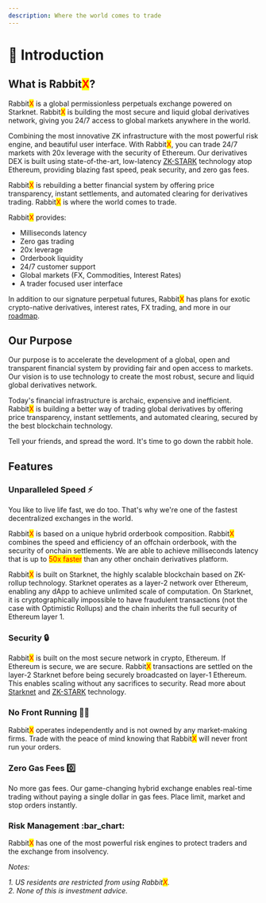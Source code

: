 ```yaml
---
description: Where the world comes to trade
---
```


# 👋 Introduction

## What is Rabbit<mark style="color:red;">X</mark>?

Rabbit<mark style="color:red;">X</mark> is a global permissionless perpetuals exchange powered on Starknet. Rabbit<mark style="color:red;">X</mark> is building the most secure and liquid global derivatives network, giving you 24/7 access to global markets anywhere in the world.

Combining the most innovative ZK infrastructure with the most powerful risk engine, and beautiful user interface. With Rabbit<mark style="color:red;">X</mark>, you can trade 24/7 markets with 20x leverage with the security of Ethereum. Our derivatives DEX is built using state-of-the-art, low-latency [ZK-STARK](https://starkware.co/stark/) technology atop Ethereum, providing blazing fast speed, peak security, and zero gas fees.&#x20;

Rabbit<mark style="color:red;">X</mark> is rebuilding a better financial system by offering price transparency, instant settlements, and automated clearing for derivatives trading. Rabbit<mark style="color:red;">X</mark> is where the world comes to trade.

Rabbit<mark style="color:red;">X</mark> provides:

* Milliseconds latency
* Zero gas trading
* 20x leverage
* Orderbook liquidity
* 24/7 customer support
* Global markets (FX, Commodities, Interest Rates)
* A trader focused user interface

In addition to our signature perpetual futures, Rabbit<mark style="color:red;">X</mark> has plans for exotic crypto-native derivatives, interest rates, FX trading, and more in our [roadmap](roadmap.md).

## Our Purpose

Our purpose is to accelerate the development of a global, open and transparent financial system by providing fair and open access to markets. Our vision is to use technology to create the most robust, secure and liquid global derivatives network.

Today's financial infrastructure is archaic, expensive and inefficient. Rabbit<mark style="color:red;">X</mark> is building a better way of trading global derivatives by offering price transparency, instant settlements, and automated clearing, secured by the best blockchain technology.&#x20;

Tell your friends, and spread the word. It's time to go down the rabbit hole.

## Features

### Unparalleled Speed ⚡

You like to live life fast, we do too. That's why we're one of the fastest decentralized exchanges in the world.

Rabbit<mark style="color:red;">X</mark> is based on a unique hybrid orderbook composition. Rabbit<mark style="color:red;">X</mark> combines the speed and efficiency of an offchain orderbook, with the security of onchain settlements. We are able to achieve milliseconds latency that is up to <mark style="color:red;">50x faster</mark> than any other onchain derivatives platform.&#x20;

Rabbit<mark style="color:red;">X</mark> is built on Starknet, the highly scalable blockchain based on ZK-rollup technology. Starknet operates as a layer-2 network over Ethereum, enabling any dApp to achieve unlimited scale of computation. On Starknet, it is cryptographically impossible to have fraudulent transactions (not the case with Optimistic Rollups) and the chain inherits the full security of Ethereum layer 1.

### Security 🔒

Rabbit<mark style="color:red;">X</mark> is built on the most secure network in crypto, Ethereum. If Ethereum is secure, we are secure. Rabbit<mark style="color:red;">X</mark> transactions are settled on the layer-2 Starknet before being securely broadcasted on layer-1 Ethereum. This enables scaling without any sacrifices to security. Read more about [Starknet](https://starkware.co/starknet/) and [ZK-STARK](https://starkware.co/stark/) technology.&#x20;

### No Front Running 🏃‍♂️

Rabbit<mark style="color:red;">X</mark> operates independently and is not owned by any market-making firms. Trade with the peace of mind knowing that Rabbit<mark style="color:red;">X</mark> will never front run your orders.&#x20;

### Zero Gas Fees 0️⃣

No more gas fees. Our game-changing hybrid exchange enables real-time trading without paying a single dollar in gas fees. Place limit, market and stop orders instantly.&#x20;

### Risk Management :bar\_chart:

Rabbit<mark style="color:red;">X</mark> has one of the most powerful risk engines to protect traders and the exchange from insolvency.

_Notes:_

_1. US residents are restricted from using Rabbit<mark style="color:red;">X</mark>._\
_2. None of this is investment advice._
